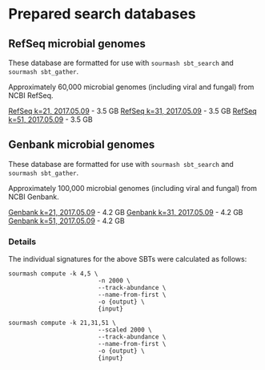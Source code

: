 # Prepared search databases

## RefSeq microbial genomes

These database are formatted for use with `sourmash sbt_search` and
`sourmash sbt_gather`.

Approximately 60,000 microbial genomes (including viral and fungal)
from NCBI RefSeq.

[RefSeq k=21, 2017.05.09](https://s3-us-west-1.amazonaws.com/spacegraphcats.ucdavis.edu/microbe-refseq-sbt-k21-2017.05.09.tar.gz) - 3.5 GB
[RefSeq k=31, 2017.05.09](https://s3-us-west-1.amazonaws.com/spacegraphcats.ucdavis.edu/microbe-refseq-sbt-k31-2017.05.09.tar.gz) - 3.5 GB
[RefSeq k=51, 2017.05.09](https://s3-us-west-1.amazonaws.com/spacegraphcats.ucdavis.edu/microbe-refseq-sbt-k51-2017.05.09.tar.gz) - 3.5 GB
## Genbank microbial genomes

These database are formatted for use with `sourmash sbt_search` and
`sourmash sbt_gather`.

Approximately 100,000 microbial genomes (including viral and fungal)
from NCBI Genbank.

[Genbank k=21, 2017.05.09](https://s3-us-west-1.amazonaws.com/spacegraphcats.ucdavis.edu/microbe-genbank-sbt-k21-2017.05.09.tar.gz) - 4.2 GB
[Genbank k=31, 2017.05.09](https://s3-us-west-1.amazonaws.com/spacegraphcats.ucdavis.edu/microbe-genbank-sbt-k31-2017.05.09.tar.gz) - 4.2 GB
[Genbank k=51, 2017.05.09](https://s3-us-west-1.amazonaws.com/spacegraphcats.ucdavis.edu/microbe-genbank-sbt-k51-2017.05.09.tar.gz) - 4.2 GB

### Details

The individual signatures for the above SBTs were calculated as follows:

```
sourmash compute -k 4,5 \
                         -n 2000 \
                         --track-abundance \
                         --name-from-first \
                         -o {output} \
                         {input}

sourmash compute -k 21,31,51 \
                         --scaled 2000 \
                         --track-abundance \
                         --name-from-first \
                         -o {output} \
                         {input}
```
